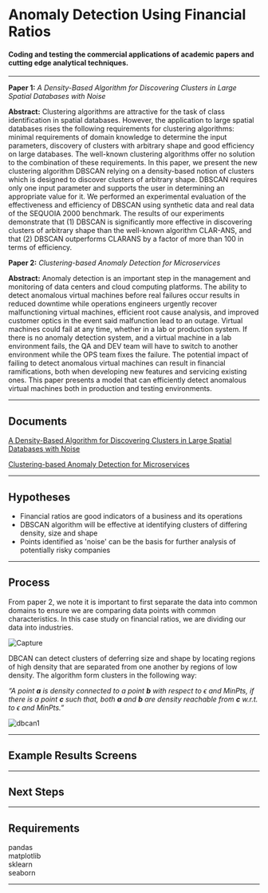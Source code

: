﻿Anomaly Detection Using Financial Ratios
===================


#### Coding and testing the commercial applications of academic papers and cutting edge analytical techniques.
------------------------------------------------------------------------

**Paper 1:** *A Density-Based Algorithm for Discovering Clusters in Large Spatial Databases with Noise*

**Abstract:** Clustering algorithms are attractive for the task of class identification in spatial databases. However, the application to large spatial databases rises the following requirements for clustering algorithms: minimal requirements of domain knowledge to determine the input parameters, discovery of clusters with arbitrary shape and good efficiency on large databases. The well-known clustering algorithms offer no solution to the combination of these requirements. In this paper, we present the new clustering algorithm DBSCAN relying on a density-based notion of clusters which is designed to discover clusters of arbitrary shape. DBSCAN requires only one input parameter and supports the user in determining an appropriate value for it. We performed an experimental evaluation of the effectiveness and efficiency of DBSCAN using synthetic data and real data of the SEQUOIA 2000 benchmark. The results of our experiments demonstrate that (1) DBSCAN is significantly more effective in discovering clusters of arbitrary shape than the well-known algorithm CLAR-ANS, and that (2) DBSCAN outperforms CLARANS by a factor of more than 100 in terms of efficiency.

**Paper 2:** *Clustering-based Anomaly Detection for Microservices*

**Abstract:** Anomaly detection is an important step in the management and monitoring of data centers and cloud computing platforms. The ability to detect anomalous virtual machines before real failures occur results in reduced downtime while operations engineers urgently recover malfunctioning virtual machines, efficient root cause analysis, and improved customer optics in the event said malfunction lead to an outage. Virtual machines could fail at any time, whether in a lab or production system. If there is no anomaly detection system, and a virtual machine in a lab environment fails, the QA and DEV team will have to switch to another environment while the OPS team fixes the failure. The potential impact of failing to detect anomalous virtual machines can result in financial ramifications, both when developing new features and servicing existing ones. This paper presents a model that can efficiently detect anomalous virtual machines both in production and testing environments.

----------


Documents
-------------

[A Density-Based Algorithm for Discovering Clusters in Large Spatial Databases with Noise](https://www.aaai.org/Papers/KDD/1996/KDD96-037.pdf)

[Clustering-based Anomaly Detection for Microservices](https://www.aaai.org/Papers/KDD/1996/KDD96-037.pdf)


----------


Hypotheses
-------------------
 - Financial ratios are good indicators of a business and its operations
 - DBSCAN algorithm will be effective at identifying clusters of differing density, size and shape
 - Points identified as 'noise' can be the basis for further analysis of potentially risky companies

----------

Process
-------------
From paper 2, we note it is important to first separate the data into common domains to ensure we are comparing data points with common characteristics. In this case study on financial ratios, we are dividing our data into industries.

![Capture](https://user-images.githubusercontent.com/43980002/64501934-e793d300-d306-11e9-9372-268e9de946ab.JPG)

DBCAN can detect clusters of deferring size and shape by locating regions of high density that are separated from one another by regions of low density. The algorithm form clusters in the following way:

*“A point **a** is density connected to a point **b** with respect to ϵ and MinPts, if there is a point **c** such that, both **a** and **b** are density reachable from **c** w.r.t. to ϵ and MinPts.”*

![dbcan1](https://user-images.githubusercontent.com/43980002/64501884-aa2f4580-d306-11e9-977e-ff2be704c564.png)


----------


Example Results Screens
--------------------

----------

Next Steps
--------------------
----------

Requirements
--------------------

pandas  
matplotlib  
sklearn  
seaborn  

----------
